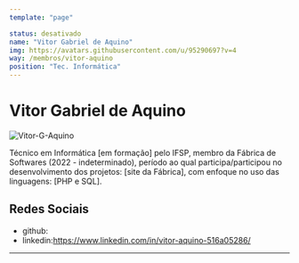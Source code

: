 ```yaml
---
template: "page"

status: desativado
name: "Vitor Gabriel de Aquino"
img: https://avatars.githubusercontent.com/u/95290697?v=4
way: /membros/vitor-aquino
position: "Tec. Informática"
---
```


# Vitor Gabriel de Aquino

![Vitor-G-Aquino](https://avatars.githubusercontent.com/u/95290697?v=4)

Técnico em Informática [em formação] pelo IFSP, membro da Fábrica de Softwares (2022 - indeterminado), período ao qual participa/participou no desenvolvimento dos projetos: [site da Fábrica], com enfoque no uso das linguagens: [PHP e SQL].

## Redes Sociais
- github:
- linkedin:https://www.linkedin.com/in/vitor-aquino-516a05286/
***

<!--## Perfil

## Evolução-->
